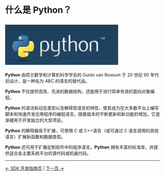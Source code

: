 # 什么是 Python？

## ![README1](../../resources/7-SDKDevelopment/7.1/python-README1.png)

**Python** 由荷兰数学和计算机科学学会的 Guido van Rossum 于 20 世纪 90 年代初设计，是一种名为 ABC 的语言的替代品。

**Python** 不仅提供高效、先进的数据结构，还能用于进行简单有效的面向对象编程。

**Python** 的语法和动态类型以及解释型语言的特性，使其成为在大多数平台上编写脚本和快速开发应用程序的编程语言。随着版本的不断更新和新功能的增加，它逐渐被用于开发独立的大型项目。

**Python** 的解释器易于扩展，可使用 C 或 C++语言（或可通过 C 语言调用的其他语言）扩展新函数和数据类型。

**Python** 还可用于扩展定制软件中的程序语言。**Python** 拥有丰富的标准库，并提供适合各主要系统平台的源代码或机器代码。

---

[← SDK 开发指南页](../README.md) | [下一页 →](7.1.1-download.md)

